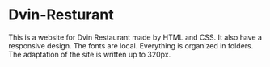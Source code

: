 # Dvin-Resturant
This is a website for Dvin Restaurant made by HTML and CSS. It also have a responsive design. The fonts are local. Everything is organized in folders․ The adaptation of the site is written up to 320px.
